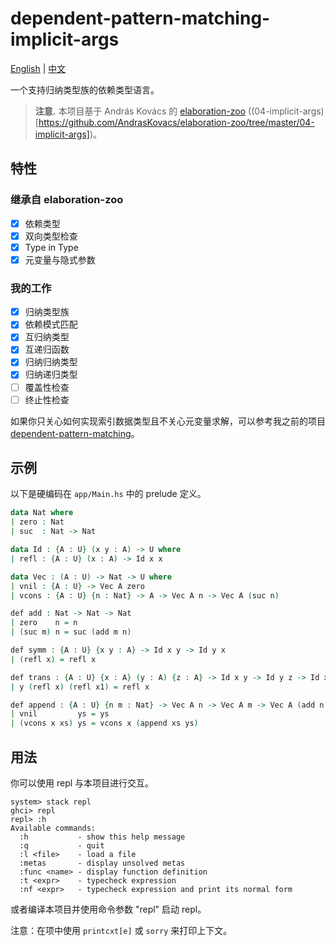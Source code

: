 # dependent-pattern-matching-implicit-args

[English](README.md) | [中文](README-zh.md)

一个支持归纳类型族的依赖类型语言。

> __注意.__ 本项目基于 András Kovács 的 [elaboration-zoo](https://github.com/AndrasKovacs/elaboration-zoo) ((04-implicit-args)[https://github.com/AndrasKovacs/elaboration-zoo/tree/master/04-implicit-args])。

## 特性

### 继承自 elaboration-zoo
- [x] 依赖类型
- [x] 双向类型检查 
- [x] Type in Type
- [x] 元变量与隐式参数

### 我的工作
- [x] 归纳类型族
- [x] 依赖模式匹配
- [x] 互归纳类型
- [x] 互递归函数
- [x] 归纳归纳类型
- [x] 归纳递归类型
- [ ] 覆盖性检查
- [ ] 终止性检查

如果你只关心如何实现索引数据类型且不关心元变量求解，可以参考我之前的项目 [dependent-pattern-matching](http://github.com/KonjacSource/dependent-pattern-matching)。

## 示例

以下是硬编码在 `app/Main.hs` 中的 prelude 定义。

```agda
data Nat where
| zero : Nat
| suc  : Nat -> Nat

data Id : {A : U} (x y : A) -> U where
| refl : {A : U} (x : A) -> Id x x

data Vec : (A : U) -> Nat -> U where
| vnil : {A : U} -> Vec A zero
| vcons : {A : U} {n : Nat} -> A -> Vec A n -> Vec A (suc n)

def add : Nat -> Nat -> Nat
| zero    n = n
| (suc m) n = suc (add m n)

def symm : {A : U} {x y : A} -> Id x y -> Id y x
| (refl x) = refl x

def trans : {A : U} {x : A} (y : A) {z : A} -> Id x y -> Id y z -> Id x z
| y (refl x) (refl x1) = refl x

def append : {A : U} {n m : Nat} -> Vec A n -> Vec A m -> Vec A (add n m)
| vnil         ys = ys
| (vcons x xs) ys = vcons x (append xs ys)
```

## 用法 

你可以使用 repl 与本项目进行交互。

```
system> stack repl
ghci> repl 
repl> :h  
Available commands:
  :h           - show this help message
  :q           - quit
  :l <file>    - load a file
  :metas       - display unsolved metas
  :func <name> - display function definition
  :t <expr>    - typecheck expression
  :nf <expr>   - typecheck expression and print its normal form
```

或者编译本项目并使用命令参数 "repl" 启动 repl。

注意：在项中使用 `printcxt[e]` 或 `sorry` 来打印上下文。